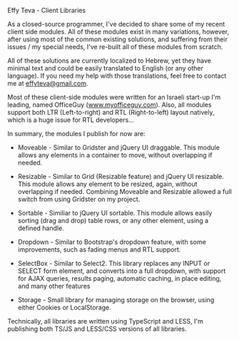 Effy Teva - Client Libraries

As a closed-source programmer, I've decided to share some of my recent client side modules.
All of these modules exist in many variations, however, after using most of the common existing solutions, and suffering from their issues / my special needs, I've re-built all of these modules from scratch.

All of these solutions are currently localized to Hebrew, yet they have minimal text and could be easily translated to English (or any other language). If you need my help with those translations, feel free to contact me at effyteva@gmail.com.

Most of these client-side modules were written for an Israeli start-up I'm leading, named OfficeGuy (www.myofficeguy.com). 
Also, all modules support both LTR (Left-to-right) and RTL (Right-to-left) layout natively, which is a huge issue for RTL developers...

In summary, the modules I publish for now are:
* Moveable - Similar to Gridster and jQuery UI draggable.
This module allows any elements in a container to move, without overlapping if needed.

* Resizable - Similar to Grid (Resizable feature) and jQuery UI resizable.
This module allows any element to be resized, again, without overlapping if needed.
Combining Moveable and Resizable allowed a full switch from using Gridster on my project.

* Sortable - Similiar to jQuery UI sortable.
This module allows easily sorting (drag and drop) table rows, or any other element, using a defined handle.

* Dropdown - Similar to Bootstrap's dropdown feature, with some improvements, such as fading menus and RTL support.

* SelectBox - Similar to Select2.
This library replaces any INPUT or SELECT form element, and converts into a full dropdown, with support for AJAX queries, results paging, automatic caching, in place editing, and many other features

* Storage - Small library for managing storage on the browser, using either Cookies or LocalStorage.

Technically, all libraries are written using TypeScript and LESS, I'm publishing both TS/JS and LESS/CSS versions of all libraries.